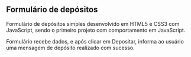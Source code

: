 ## Formulário de depósitos

Formulário de depósitos simples desenvolvido em HTML5 e CSS3 com JavaScript, 
sendo o primeiro projeto com comportamento em JavaScript.

Formulário recebe dados, e após clicar em Depositar, informa ao usuário uma
mensagem de depósito realizado com sucesso.